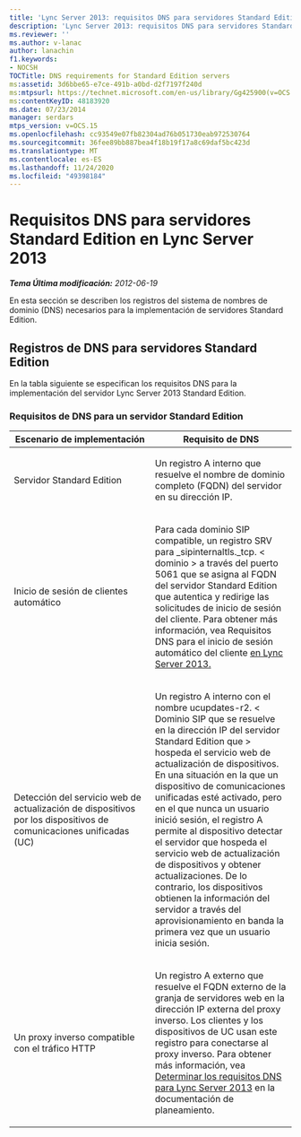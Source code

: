 ```yaml
---
title: 'Lync Server 2013: requisitos DNS para servidores Standard Edition'
description: 'Lync Server 2013: requisitos DNS para servidores Standard Edition.'
ms.reviewer: ''
ms.author: v-lanac
author: lanachin
f1.keywords:
- NOCSH
TOCTitle: DNS requirements for Standard Edition servers
ms:assetid: 3d6bbe65-e7ce-491b-a0bd-d2f7197f240d
ms:mtpsurl: https://technet.microsoft.com/en-us/library/Gg425900(v=OCS.15)
ms:contentKeyID: 48183920
ms.date: 07/23/2014
manager: serdars
mtps_version: v=OCS.15
ms.openlocfilehash: cc93549e07fb82304ad76b051730eab972530764
ms.sourcegitcommit: 36fee89bb887bea4f18b19f17a8c69daf5bc423d
ms.translationtype: MT
ms.contentlocale: es-ES
ms.lasthandoff: 11/24/2020
ms.locfileid: "49398184"
---
```

# <a name="dns-requirements-for-standard-edition-servers-in-lync-server-2013"></a>Requisitos DNS para servidores Standard Edition en Lync Server 2013

<div data-xmlns="http://www.w3.org/1999/xhtml">

<div class="topic" data-xmlns="http://www.w3.org/1999/xhtml" data-msxsl="urn:schemas-microsoft-com:xslt" data-cs="https://msdn.microsoft.com/">

<div data-asp="https://msdn2.microsoft.com/asp">



</div>

<div id="mainSection">

<div id="mainBody">

<span> </span>

_**Tema Última modificación:** 2012-06-19_

En esta sección se describen los registros del sistema de nombres de dominio (DNS) necesarios para la implementación de servidores Standard Edition.

<div>

## <a name="dns-records-for-standard-edition-servers"></a>Registros de DNS para servidores Standard Edition

En la tabla siguiente se especifican los requisitos DNS para la implementación del servidor Lync Server 2013 Standard Edition.

### <a name="dns-requirements-for-a-standard-edition-server"></a>Requisitos de DNS para un servidor Standard Edition

<table>
<colgroup>
<col style="width: 50%" />
<col style="width: 50%" />
</colgroup>
<thead>
<tr class="header">
<th>Escenario de implementación</th>
<th>Requisito de DNS</th>
</tr>
</thead>
<tbody>
<tr class="odd">
<td><p>Servidor Standard Edition</p></td>
<td><p>Un registro A interno que resuelve el nombre de dominio completo (FQDN) del servidor en su dirección IP.</p></td>
</tr>
<tr class="even">
<td><p>Inicio de sesión de clientes automático</p></td>
<td><p>Para cada dominio SIP compatible, un registro SRV para _sipinternaltls._tcp. &lt; dominio &gt; a través del puerto 5061 que se asigna al FQDN del servidor Standard Edition que autentica y redirige las solicitudes de inicio de sesión del cliente. Para obtener más información, vea Requisitos DNS para el inicio de sesión automático del cliente <a href="lync-server-2013-dns-requirements-for-automatic-client-sign-in.md">en Lync Server 2013.</a></p></td>
</tr>
<tr class="odd">
<td><p>Detección del servicio web de actualización de dispositivos por los dispositivos de comunicaciones unificadas (UC)</p></td>
<td><p>Un registro A interno con el nombre ucupdates-r2. &lt; Dominio SIP que se resuelve en la dirección IP del servidor Standard Edition que &gt; hospeda el servicio web de actualización de dispositivos. En una situación en la que un dispositivo de comunicaciones unificadas esté activado, pero en el que nunca un usuario inició sesión, el registro A permite al dispositivo detectar el servidor que hospeda el servicio web de actualización de dispositivos y obtener actualizaciones. De lo contrario, los dispositivos obtienen la información del servidor a través del aprovisionamiento en banda la primera vez que un usuario inicia sesión.</p></td>
</tr>
<tr class="even">
<td><p>Un proxy inverso compatible con el tráfico HTTP</p></td>
<td><p>Un registro A externo que resuelve el FQDN externo de la granja de servidores web en la dirección IP externa del proxy inverso. Los clientes y los dispositivos de UC usan este registro para conectarse al proxy inverso. Para obtener más información, vea <a href="lync-server-2013-determine-dns-requirements.md">Determinar los requisitos DNS para Lync Server 2013</a> en la documentación de planeamiento.</p></td>
</tr>
</tbody>
</table>


</div>

</div>

<span> </span>

</div>

</div>

</div>

